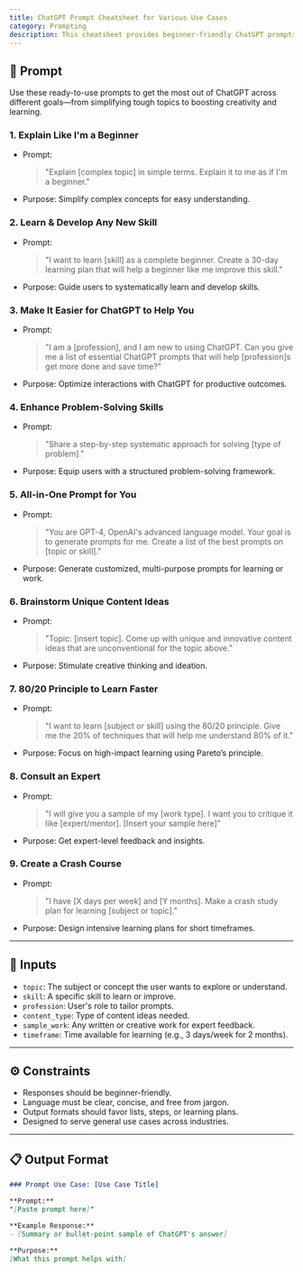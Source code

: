 ```yaml
---
title: ChatGPT Prompt Cheatsheet for Various Use Cases
category: Prompting
description: This cheatsheet provides beginner-friendly ChatGPT prompts to explain, learn, brainstorm, and solve problems across multiple use cases.
---
```


## 🔧 Prompt

Use these ready-to-use prompts to get the most out of ChatGPT across different goals—from simplifying tough topics to boosting creativity and learning.

### 1. Explain Like I'm a Beginner
- Prompt:  
  > "Explain [complex topic] in simple terms. Explain it to me as if I'm a beginner."
- Purpose: Simplify complex concepts for easy understanding.

### 2. Learn & Develop Any New Skill
- Prompt:  
  > "I want to learn [skill] as a complete beginner. Create a 30-day learning plan that will help a beginner like me improve this skill."
- Purpose: Guide users to systematically learn and develop skills.

### 3. Make It Easier for ChatGPT to Help You
- Prompt:  
  > "I am a [profession], and I am new to using ChatGPT. Can you give me a list of essential ChatGPT prompts that will help [profession]s get more done and save time?"
- Purpose: Optimize interactions with ChatGPT for productive outcomes.

### 4. Enhance Problem-Solving Skills
- Prompt:  
  > "Share a step-by-step systematic approach for solving [type of problem]."
- Purpose: Equip users with a structured problem-solving framework.

### 5. All-in-One Prompt for You
- Prompt:  
  > "You are GPT-4, OpenAI's advanced language model. Your goal is to generate prompts for me. Create a list of the best prompts on [topic or skill]."
- Purpose: Generate customized, multi-purpose prompts for learning or work.

### 6. Brainstorm Unique Content Ideas
- Prompt:  
  > "Topic: [insert topic]. Come up with unique and innovative content ideas that are unconventional for the topic above."
- Purpose: Stimulate creative thinking and ideation.

### 7. 80/20 Principle to Learn Faster
- Prompt:  
  > "I want to learn [subject or skill] using the 80/20 principle. Give me the 20% of techniques that will help me understand 80% of it."
- Purpose: Focus on high-impact learning using Pareto’s principle.

### 8. Consult an Expert
- Prompt:  
  > "I will give you a sample of my [work type]. I want you to critique it like [expert/mentor]. [Insert your sample here]"
- Purpose: Get expert-level feedback and insights.

### 9. Create a Crash Course
- Prompt:  
  > "I have [X days per week] and [Y months]. Make a crash study plan for learning [subject or topic]."
- Purpose: Design intensive learning plans for short timeframes.

---

## 🧩 Inputs

- `topic`: The subject or concept the user wants to explore or understand.
- `skill`: A specific skill to learn or improve.
- `profession`: User's role to tailor prompts.
- `content_type`: Type of content ideas needed.
- `sample_work`: Any written or creative work for expert feedback.
- `timeframe`: Time available for learning (e.g., 3 days/week for 2 months).

---

## ⚙️ Constraints

- Responses should be beginner-friendly.
- Language must be clear, concise, and free from jargon.
- Output formats should favor lists, steps, or learning plans.
- Designed to serve general use cases across industries.

---

## 📋 Output Format
```markdown
### Prompt Use Case: [Use Case Title]

**Prompt:**  
"[Paste prompt here]"

**Example Response:**  
- [Summary or bullet-point sample of ChatGPT's answer]

**Purpose:**  
[What this prompt helps with]
